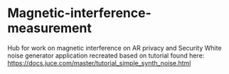 # Magnetic-interference-measurement
Hub for work on magnetic interference on AR privacy and Security 
White noise generator application recreated based on tutorial found here: https://docs.juce.com/master/tutorial_simple_synth_noise.html
